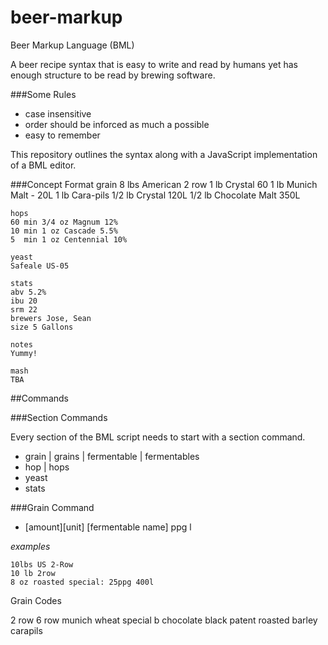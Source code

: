 beer-markup
===========

Beer Markup Language (BML)

A beer recipe syntax that is easy to write and read by humans yet has enough structure to be read by brewing software.

###Some Rules
- case insensitive
- order should be inforced as much a possible
- easy to remember


This repository outlines the syntax along with a JavaScript implementation of a BML editor.

###Concept Format
    grain
    8 lbs American 2 row
    1 lb  Crystal 60
    1 lb  Munich Malt - 20L
    1 lb  Cara-pils
    1/2 lb Crystal 120L
    1/2 lb Chocolate Malt 350L
    
    hops
    60 min 3/4 oz Magnum 12%
    10 min 1 oz Cascade 5.5%
    5  min 1 oz Centennial 10%
    
    yeast
    Safeale US-05
    
    stats
    abv 5.2%
    ibu 20
    srm 22
    brewers Jose, Sean
    size 5 Gallons
    
    notes
    Yummy!
    
    mash
    TBA
    
##Commands



###Section Commands

Every section of the BML script needs to start with a section command.

- grain | grains | fermentable | fermentables
- hop | hops
- yeast 
- stats

###Grain Command

- [amount][unit] [fermentable name] <points per gallon>ppg <color>l

_examples_

    10lbs US 2-Row
    10 lb 2row
    8 oz roasted special: 25ppg 400l

Grain Codes

2 row
6 row
munich
wheat
special b
chocolate
black patent
roasted barley
carapils

